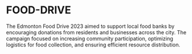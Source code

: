 # FOOD-DRIVE
The Edmonton Food Drive 2023 aimed to support local food banks by encouraging donations from residents and businesses across the city. The campaign focused on increasing community participation, optimizing logistics for food collection, and ensuring efficient resource distribution.
